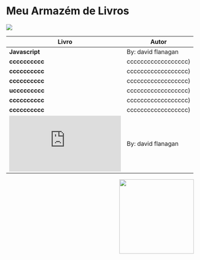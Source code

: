 

# Meu Armazém de Livros
 
  <img src="https://media.giphy.com/media/urWYTWBVkPtMA/giphy.gif" align="center">
  
  
 Livro | Autor  |
---|------|
**Javascript** | By: david flanagan | * [k](https://github.com/CamillaLourenco/books/blob/main/books/Livro%20de%20Javascript.pdf)
**cccccccccc** | cccccccccccccccccc)|
**cccccccccc** | cccccccccccccccccc)|
**cccccccccc** | cccccccccccccccccc)|
**uccccccccc** | cccccccccccccccccc)|
**cccccccccc** | cccccccccccccccccc)|
**cccccccccc** | cccccccccccccccccc)|
![javascript](https://github.com/CamillaLourenco/books/blob/main/books/Livro%20de%20Javascript.pdf) | By: david flanagan |


 <img src="https://media.giphy.com/media/xUA7b2OfgTuVzqpVXq/giphy.gif" min-width="200px" max-width="200px" width="200px" align="right">
